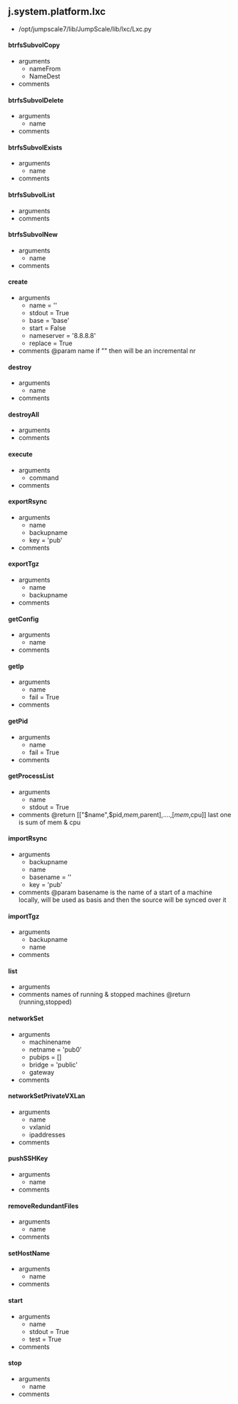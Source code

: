 ## j.system.platform.lxc

- /opt/jumpscale7/lib/JumpScale/lib/lxc/Lxc.py

#### btrfsSubvolCopy 
- arguments
    - nameFrom
    - NameDest
- comments
    

#### btrfsSubvolDelete 
- arguments
    - name
- comments
    

#### btrfsSubvolExists 
- arguments
    - name
- comments
    

#### btrfsSubvolList 
- arguments
- comments
    

#### btrfsSubvolNew 
- arguments
    - name
- comments
    

#### create 
- arguments
    - name = ''
    - stdout = True
    - base = 'base'
    - start = False
    - nameserver = '8.8.8.8'
    - replace = True
- comments
    @param name if "" then will be an incremental nr

#### destroy 
- arguments
    - name
- comments
    

#### destroyAll 
- arguments
- comments
    

#### execute 
- arguments
    - command
- comments
    

#### exportRsync 
- arguments
    - name
    - backupname
    - key = 'pub'
- comments
    

#### exportTgz 
- arguments
    - name
    - backupname
- comments
    

#### getConfig 
- arguments
    - name
- comments
    

#### getIp 
- arguments
    - name
    - fail = True
- comments
    

#### getPid 
- arguments
    - name
    - fail = True
- comments
    

#### getProcessList 
- arguments
    - name
    - stdout = True
- comments
    @return [["$name",$pid,$mem,$parent],....,[$mem,$cpu]]
    last one is sum of mem & cpu

#### importRsync 
- arguments
    - backupname
    - name
    - basename = ''
    - key = 'pub'
- comments
    @param basename is the name of a start of a machine locally, will be used as basis and then the source will be synced over it

#### importTgz 
- arguments
    - backupname
    - name
- comments
    

#### list 
- arguments
- comments
    names of running & stopped machines
    @return (running,stopped)

#### networkSet 
- arguments
    - machinename
    - netname = 'pub0'
    - pubips = []
    - bridge = 'public'
    - gateway
- comments
    

#### networkSetPrivateVXLan 
- arguments
    - name
    - vxlanid
    - ipaddresses
- comments
    

#### pushSSHKey 
- arguments
    - name
- comments
    

#### removeRedundantFiles 
- arguments
    - name
- comments
    

#### setHostName 
- arguments
    - name
- comments
    

#### start 
- arguments
    - name
    - stdout = True
    - test = True
- comments
    

#### stop 
- arguments
    - name
- comments
    

